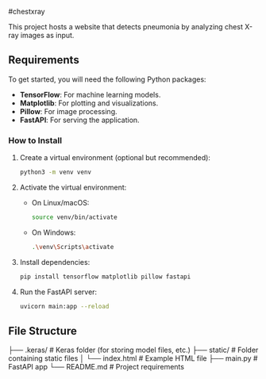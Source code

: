 #chestxray

This project hosts a website that detects pneumonia by analyzing chest X-ray images as input.

## Requirements

To get started, you will need the following Python packages:

- **TensorFlow**: For machine learning models.
- **Matplotlib**: For plotting and visualizations.
- **Pillow**: For image processing.
- **FastAPI**: For serving the application.

### How to Install

1. Create a virtual environment (optional but recommended):
    ```bash
    python3 -m venv venv
    ```

2. Activate the virtual environment:
    - On Linux/macOS:
        ```bash
        source venv/bin/activate
        ```
    - On Windows:
        ```bash
        .\venv\Scripts\activate
        ```

3. Install dependencies:
    ```bash
    pip install tensorflow matplotlib pillow fastapi
    ```

4. Run the FastAPI server:
    ```bash
    uvicorn main:app --reload
    ```

## File Structure



├── .keras/                # Keras folder (for storing model files, etc.)
├── static/                # Folder containing static files
│   └── index.html         # Example HTML file
├── main.py                # FastAPI app
└── README.md              # Project requirements


